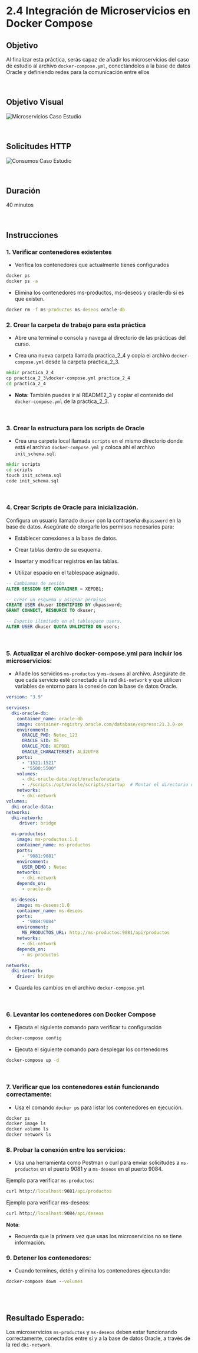 # 2.4 Integración de Microservicios en Docker Compose

## Objetivo

Al finalizar esta práctica, serás capaz de añadir los microservicios del caso de estudio al archivo `docker-compose.yml`, conectándolos a la base de datos Oracle y definiendo redes para la comunicación entre ellos

<br/>

## Objetivo Visual

![Microservicios Caso Estudio](../images/u2_4_1.png)

<br/>

## Solicitudes HTTP

![Consumos Caso Estudio](../images/u2_4_2.png)

<br/>

## Duración

40 minutos


<br/>

## Instrucciones

### 1. Verificar contenedores existentes

- Verifica los contenedores que actualmente tienes configurados

```cmd
docker ps
docker ps -a
```

- Elimina los contenedores ms-productos, ms-deseos y oracle-db si es que existen.

```cmd
docker rm -f ms-productos ms-deseos oracle-db
```

### 2. Crear la carpeta de trabajo para esta práctica

- Abre una terminal o consola y navega al directorio de las prácticas del curso.

- Crea una nueva carpeta llamada practica_2_4 y copia el archivo `docker-compose.yml` desde la carpeta practica_2_3.  



```cmd
mkdir practica_2_4
cp practica_2_3\docker-compose.yml practica_2_4
cd practica_2_4
```


- **Nota**: También puedes ir al README2_3 y copiar el contenido del `docker-compose.yml` de la práctica_2_3.

<br/>


### 3. Crear la estructura para los scripts de Oracle

- Crea una carpeta local llamada `scripts` en el mismo directorio donde está el archivo ```docker-compose.yml``` y coloca ahí el archivo ```init_schema.sql```:

```cmd
mkdir scripts
cd scripts
touch init_schema.sql
code init_schema.sql
```

<br/>


### 4. Crear Scripts de Oracle para inicialización.
Configura un usuario llamado `dkuser` con la contraseña `dkpassword` en la base de datos. Asegúrate de otorgarle los permisos necesarios para:

- Establecer conexiones a la base de datos.

- Crear tablas dentro de su esquema.

- Insertar y modificar registros en las tablas.

- Utilizar espacio en el tablespace asignado.


```sql
-- Cambiamos de sesión
ALTER SESSION SET CONTAINER = XEPDB1;

-- Crear un esquema y asignar permisos
CREATE USER dkuser IDENTIFIED BY dkpassword;
GRANT CONNECT, RESOURCE TO dkuser;

-- Espacio ilimitado en el tablespace users.
ALTER USER dkuser QUOTA UNLIMITED ON users;

```

<br/>


### 5. Actualizar el archivo docker-compose.yml para incluir los microservicios:

- Añade los servicios `ms-productos` y `ms-deseos` al archivo. Asegúrate de que cada servicio esté conectado a la red `dki-network` y que utilicen variables de entorno para la conexión con la base de datos Oracle.

```yaml
version: "3.9"

services:
  dki-oracle-db:
    container_name: oracle-db   
    image: container-registry.oracle.com/database/express:21.3.0-xe   
    environment:
      ORACLE_PWD: Netec_123 
      ORACLE_SID: XE
      ORACLE_PDB: XEPDB1
      ORACLE_CHARACTERSET: AL32UTF8
    ports:
      - "1521:1521"  
      - "5500:5500"   
    volumes:
      - dki-oracle-data:/opt/oracle/oradata   
      - ./scripts:/opt/oracle/scripts/startup  # Montar el directorio de scripts
    networks:
      - dki-network   
volumes:
  dki-oracle-data:   
networks:
  dki-network:   
     driver: bridge

  ms-productos:
    image: ms-productos:1.0
    container_name: ms-productos
    ports:
      - "9081:9081"
    environment:
      USER_DEMO : Netec
    networks:
      - dki-network
    depends_on:
      - oracle-db

  ms-deseos:
    image: ms-deseos:1.0
    container_name: ms-deseos
    ports:
      - "9084:9084"
    environment:
      MS_PRODUCTOS_URL: http://ms-productos:9081/api/productos
    networks:
      - dki-network
    depends_on:
      - ms-productos

networks:
  dki-network:
    driver: bridge

```

- Guarda los cambios en el archivo `docker-compose.yml`

<br/>

### 6. Levantar los contenedores con Docker Compose

- Ejecuta el siguiente comando para verificar tu configuración

```cmd
docker-compose config
```

- Ejecuta el siguiente comando para desplegar los contenedores

```cmd
docker-compose up -d
```
<br/>

### 7. Verificar que los contenedores están funcionando correctamente:

- Usa el comando `docker ps` para listar los contenedores en ejecución.

```cmd
docker ps
docker image ls
docker volume ls
docker network ls
```

### 8. Probar la conexión entre los servicios:

- Usa una herramienta como Postman o curl para enviar solicitudes a `ms-productos` en el puerto 9081 y a `ms-deseos` en el puerto 9084.

Ejemplo para verificar `ms-productos`:

```cmd
curl http://localhost:9081/api/productos
```

Ejemplo para verificar ms-deseos:

```cmd
curl http://localhost:9084/api/deseos
```


**Nota**:
- Recuerda que la primera vez que usas los microservicios no se tiene información.


### 9. Detener los contenedores:

- Cuando termines, detén y elimina los contenedores ejecutando:

```cmd
docker-compose down --volumes
```

<br/>
<br/>

## Resultado Esperado:

Los microservicios `ms-productos` y `ms-deseos` deben estar funcionando correctamente, conectados entre sí y a la base de datos Oracle, a través de la red `dki-network`.